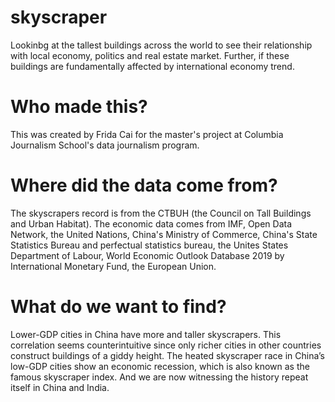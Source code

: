 # skyscraper
Lookinbg at the tallest buildings across the world to see their relationship with local economy, politics and real estate market. Further, if these buildings are fundamentally affected by international economy trend.  

# Who made this?
This was created by Frida Cai for the master's project at Columbia Journalism School's data journalism program. 

# Where did the data come from?
The skyscrapers record is from the CTBUH (the Council on Tall Buildings and Urban Habitat). The economic data comes from IMF, Open Data Network, the United Nations, China's Ministry of Commerce, China's State Statistics Bureau and perfectual statistics bureau, the Unites States Department of Labour,  World Economic Outlook Database 2019 by International Monetary Fund, the European Union.  

# What do we want to find?
Lower-GDP cities in China have more and taller skyscrapers. This correlation seems counterintuitive since only richer cities in other countries construct buildings of a giddy height. The heated skyscraper race in China’s low-GDP cities show an economic recession, which is also known as the famous skyscraper index. And we are now witnessing the history repeat itself in China and India. 
